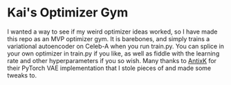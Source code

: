 # Kai's Optimizer Gym

I wanted a way to see if my weird optimizer ideas worked, so I have made this repo as an MVP optimizer gym. It is barebones, and simply trains a variational autoencoder on Celeb-A when you run train.py. You can splice in your own optimizer in train.py if you like, as well as fiddle with the learning rate and other hyperparameters if you so wish. Many thanks to [AntixK](https://github.com/AntixK/PyTorch-VAE) for their PyTorch VAE implementation that I stole pieces of and made some tweaks to.